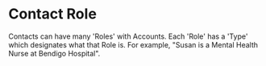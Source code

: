 # Contact Role

Contacts can have many 'Roles' with Accounts. Each 'Role' has a 'Type' which designates what that Role is. For example, "Susan is a Mental Health Nurse at Bendigo Hospital".